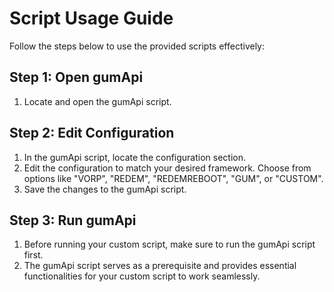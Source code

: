# Script Usage Guide

Follow the steps below to use the provided scripts effectively:

## Step 1: Open gumApi

1. Locate and open the gumApi script.

## Step 2: Edit Configuration

1. In the gumApi script, locate the configuration section.
2. Edit the configuration to match your desired framework. Choose from options like "VORP", "REDEM", "REDEMREBOOT", "GUM", or "CUSTOM".
3. Save the changes to the gumApi script.

## Step 3: Run gumApi

1. Before running your custom script, make sure to run the gumApi script first.
2. The gumApi script serves as a prerequisite and provides essential functionalities for your custom script to work seamlessly.
